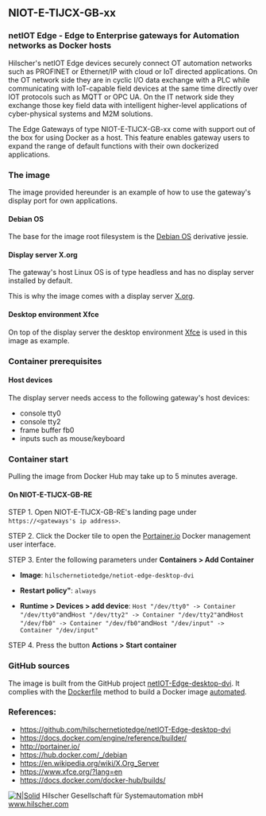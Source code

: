 ## NIOT-E-TIJCX-GB-xx
### netIOT Edge - Edge to Enterprise gateways for Automation networks as Docker hosts

Hilscher's netIOT Edge devices securely connect OT automation networks such as PROFINET or Ethernet/IP with cloud or IoT directed applications. On the OT network side they are in cyclic I/O data exchange with a PLC while communicating with IoT-capable field devices at the same time directly over IOT protocols such as MQTT or OPC UA. On the IT network side they exchange those key field data with intelligent higher-level applications of cyber-physical systems and M2M solutions.

The Edge Gateways of type NIOT-E-TIJCX-GB-xx come with support out of the box for using Docker as a host. This feature enables gateway users to expand the range of default functions with their own dockerized applications. 

### The image

The image provided hereunder is an example of how to use the gateway's display port for own applications.

#### Debian OS

The base for the image root filesystem is the [Debian OS](https://hub.docker.com/_/debian/) derivative jessie.

#### Display server X.org

The gateway's host Linux OS is of type headless and has no display server installed by default. 

This is why the image comes with a display server [X.org](https://en.wikipedia.org/wiki/X.Org_Server).

#### Desktop environment Xfce

On top of the display server the desktop environment [Xfce](https://www.xfce.org/?lang=en) is used in this image as example.

### Container prerequisites
#### Host devices

The display server needs access to the following gateway's host devices:
 * console tty0 
 * console tty2 
 * frame buffer fb0
 * inputs such as mouse/keyboard

### Container start

Pulling the image from Docker Hub may take up to 5 minutes average. 

#### On NIOT-E-TIJCX-GB-RE

STEP 1. Open NIOT-E-TIJCX-GB-RE's landing page under `https://<gateways's ip address>`. 

STEP 2. Click the Docker tile to open the [Portainer.io](http://portainer.io/) Docker management user interface. 

STEP 3. Enter the following parameters under **Containers > Add Container**

* **Image**: `hilschernetiotedge/netiot-edge-desktop-dvi`

* **Restart policy"**: `always`

* **Runtime > Devices > add device**: `Host "/dev/tty0" -> Container "/dev/tty0"`and`Host "/dev/tty2" -> Container "/dev/tty2"`and`Host "/dev/fb0" -> Container "/dev/fb0"`and`Host "/dev/input" -> Container "/dev/input"`

STEP 4. Press the button **Actions > Start container**

### GitHub sources
The image is built from the GitHub project [netIOT-Edge-desktop-dvi](https://github.com/hilschernetiotedge/netIOT-Edge-desktop-dvi). It complies with the [Dockerfile](https://docs.docker.com/engine/reference/builder/) method to build a Docker image [automated](https://docs.docker.com/docker-hub/builds/). 


### References:

* https://github.com/hilschernetiotedge/netIOT-Edge-desktop-dvi
* https://docs.docker.com/engine/reference/builder/
* http://portainer.io/
* https://hub.docker.com/_/debian
* https://en.wikipedia.org/wiki/X.Org_Server
* https://www.xfce.org/?lang=en
* https://docs.docker.com/docker-hub/builds/
    
[![N|Solid](http://www.hilscher.com/fileadmin/templates/doctima_2013/resources/Images/logo_hilscher.png)](http://www.hilscher.com)  Hilscher Gesellschaft für Systemautomation mbH  www.hilscher.com

